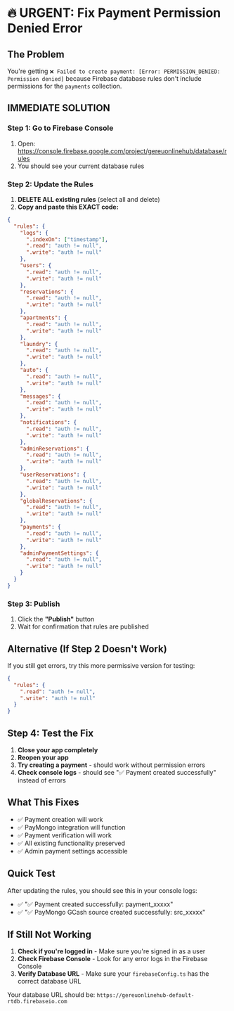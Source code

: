 # 🔥 URGENT: Fix Payment Permission Denied Error

## The Problem
You're getting `❌ Failed to create payment: [Error: PERMISSION_DENIED: Permission denied]` because Firebase database rules don't include permissions for the `payments` collection.

## IMMEDIATE SOLUTION

### Step 1: Go to Firebase Console
1. Open: https://console.firebase.google.com/project/gereuonlinehub/database/rules
2. You should see your current database rules

### Step 2: Update the Rules
1. **DELETE ALL existing rules** (select all and delete)
2. **Copy and paste this EXACT code:**

```json
{
  "rules": {
    "logs": {
      ".indexOn": ["timestamp"],
      ".read": "auth != null",
      ".write": "auth != null"
    },
    "users": {
      ".read": "auth != null",
      ".write": "auth != null"
    },
    "reservations": {
      ".read": "auth != null",
      ".write": "auth != null"
    },
    "apartments": {
      ".read": "auth != null",
      ".write": "auth != null"
    },
    "laundry": {
      ".read": "auth != null",
      ".write": "auth != null"
    },
    "auto": {
      ".read": "auth != null",
      ".write": "auth != null"
    },
    "messages": {
      ".read": "auth != null",
      ".write": "auth != null"
    },
    "notifications": {
      ".read": "auth != null",
      ".write": "auth != null"
    },
    "adminReservations": {
      ".read": "auth != null",
      ".write": "auth != null"
    },
    "userReservations": {
      ".read": "auth != null",
      ".write": "auth != null"
    },
    "globalReservations": {
      ".read": "auth != null",
      ".write": "auth != null"
    },
    "payments": {
      ".read": "auth != null",
      ".write": "auth != null"
    },
    "adminPaymentSettings": {
      ".read": "auth != null",
      ".write": "auth != null"
    }
  }
}
```

### Step 3: Publish
1. Click the **"Publish"** button
2. Wait for confirmation that rules are published

## Alternative (If Step 2 Doesn't Work)

If you still get errors, try this more permissive version for testing:

```json
{
  "rules": {
    ".read": "auth != null",
    ".write": "auth != null"
  }
}
```

## Step 4: Test the Fix
1. **Close your app completely**
2. **Reopen your app**
3. **Try creating a payment** - should work without permission errors
4. **Check console logs** - should see "✅ Payment created successfully" instead of errors

## What This Fixes
- ✅ Payment creation will work
- ✅ PayMongo integration will function
- ✅ Payment verification will work
- ✅ All existing functionality preserved
- ✅ Admin payment settings accessible

## Quick Test
After updating the rules, you should see this in your console logs:
- ✅ "✅ Payment created successfully: payment_xxxxx"
- ✅ "✅ PayMongo GCash source created successfully: src_xxxxx"

## If Still Not Working
1. **Check if you're logged in** - Make sure you're signed in as a user
2. **Check Firebase Console** - Look for any error logs in the Firebase Console
3. **Verify Database URL** - Make sure your `firebaseConfig.ts` has the correct database URL

Your database URL should be: `https://gereuonlinehub-default-rtdb.firebaseio.com`
